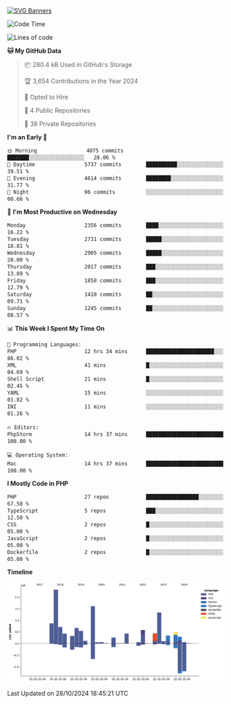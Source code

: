 [![SVG Banners](https://svg-banners.vercel.app/api?type=glitch&text1=Gere_Lajos%F0%9F%92%BB&width=800&height=400)](https://github.com/Akshay090/svg-banners)

<!--START_SECTION:waka-->
![Code Time](http://img.shields.io/badge/Code%20Time-1%2C927%20hrs%2058%20mins-blue)

![Lines of code](https://img.shields.io/badge/From%20Hello%20World%20I%27ve%20Written-12.0%20million%20lines%20of%20code-blue)

**🐱 My GitHub Data** 

> 📦 280.4 kB Used in GitHub's Storage 
 > 
> 🏆 3,654 Contributions in the Year 2024
 > 
> 💼 Opted to Hire
 > 
> 📜 4 Public Repositories 
 > 
> 🔑 38 Private Repositories 
 > 
**I'm an Early 🐤** 

```text
🌞 Morning                4075 commits        ███████░░░░░░░░░░░░░░░░░░   28.06 % 
🌆 Daytime                5737 commits        ██████████░░░░░░░░░░░░░░░   39.51 % 
🌃 Evening                4614 commits        ████████░░░░░░░░░░░░░░░░░   31.77 % 
🌙 Night                  96 commits          ░░░░░░░░░░░░░░░░░░░░░░░░░   00.66 % 
```
📅 **I'm Most Productive on Wednesday** 

```text
Monday                   2356 commits        ████░░░░░░░░░░░░░░░░░░░░░   16.22 % 
Tuesday                  2731 commits        █████░░░░░░░░░░░░░░░░░░░░   18.81 % 
Wednesday                2905 commits        █████░░░░░░░░░░░░░░░░░░░░   20.00 % 
Thursday                 2017 commits        ███░░░░░░░░░░░░░░░░░░░░░░   13.89 % 
Friday                   1858 commits        ███░░░░░░░░░░░░░░░░░░░░░░   12.79 % 
Saturday                 1410 commits        ██░░░░░░░░░░░░░░░░░░░░░░░   09.71 % 
Sunday                   1245 commits        ██░░░░░░░░░░░░░░░░░░░░░░░   08.57 % 
```


📊 **This Week I Spent My Time On** 

```text
💬 Programming Languages: 
PHP                      12 hrs 34 mins      ██████████████████████░░░   86.02 % 
XML                      41 mins             █░░░░░░░░░░░░░░░░░░░░░░░░   04.69 % 
Shell Script             21 mins             █░░░░░░░░░░░░░░░░░░░░░░░░   02.45 % 
YAML                     15 mins             ░░░░░░░░░░░░░░░░░░░░░░░░░   01.82 % 
INI                      11 mins             ░░░░░░░░░░░░░░░░░░░░░░░░░   01.26 % 

🔥 Editors: 
PhpStorm                 14 hrs 37 mins      █████████████████████████   100.00 % 

💻 Operating System: 
Mac                      14 hrs 37 mins      █████████████████████████   100.00 % 
```

**I Mostly Code in PHP** 

```text
PHP                      27 repos            █████████████████░░░░░░░░   67.50 % 
TypeScript               5 repos             ███░░░░░░░░░░░░░░░░░░░░░░   12.50 % 
CSS                      2 repos             █░░░░░░░░░░░░░░░░░░░░░░░░   05.00 % 
JavaScript               2 repos             █░░░░░░░░░░░░░░░░░░░░░░░░   05.00 % 
Dockerfile               2 repos             █░░░░░░░░░░░░░░░░░░░░░░░░   05.00 % 
```



**Timeline**

![Lines of Code chart](https://raw.githubusercontent.com/gere-lajos/gere-lajos/main/assets/bar_graph.png)


 Last Updated on 28/10/2024 18:45:21 UTC
<!--END_SECTION:waka-->
